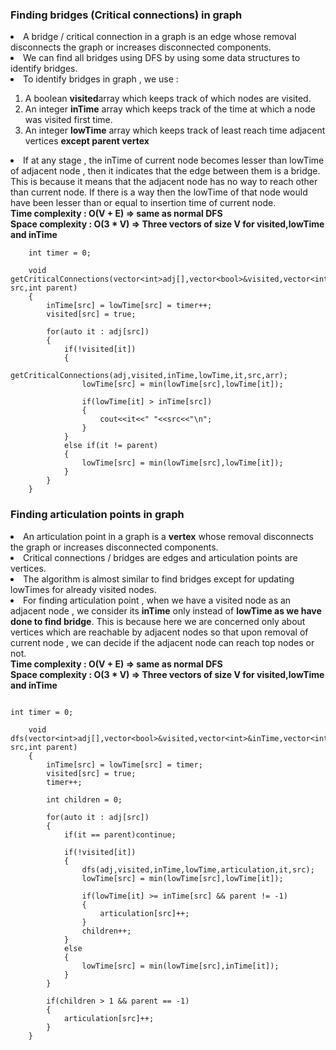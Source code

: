 ### Finding bridges (Critical connections) in graph
<li>A bridge / critical connection in a graph is an edge whose removal disconnects the graph or increases disconnected components.</li>
<li>We can find all bridges using DFS by using some data structures to identify bridges.</li>
<li>To identify bridges in graph , we use  : </li>
<ol>
    <li>A boolean <strong>visited</strong>array which keeps track of which nodes are visited.</li>
    <li>An integer <strong>inTime</strong> array which keeps track of the time at which a node was visited first time.</li>
    <li>An integer <strong>lowTime</strong> array which keeps track of least reach time adjacent vertices <strong> except parent vertex </strong></li>
</ol>
<li>If at any stage , the inTime of current node becomes lesser than lowTime of adjacent node , then it indicates that the edge between them is a bridge. This is because it means that the adjacent node has no way to reach other than current node. If there is a way then the lowTime of that node would have been lesser than or equal to insertion time of current node.</li>
<strong> Time complexity : O(V + E) => same as normal DFS </strong> <br>
<strong> Space complexity : O(3 * V) => Three vectors of size V for visited,lowTime and inTime </strong><br>

```
    int timer = 0;
    
    void getCriticalConnections(vector<int>adj[],vector<bool>&visited,vector<int>&inTime,vector<int>&lowTime,int src,int parent)
    {
        inTime[src] = lowTime[src] = timer++;
        visited[src] = true;
        
        for(auto it : adj[src])
        {
            if(!visited[it])
            {
                getCriticalConnections(adj,visited,inTime,lowTime,it,src,arr);
                lowTime[src] = min(lowTime[src],lowTime[it]);
                
                if(lowTime[it] > inTime[src])
                {
                    cout<<it<<" "<<src<<"\n";
                }
            }
            else if(it != parent)
            {
                lowTime[src] = min(lowTime[src],lowTime[it]);
            }
        }
    }
```


### Finding articulation points in graph

<li>An articulation point in a graph is a <strong>vertex</strong> whose removal disconnects the graph or increases disconnected components.</li>
<li>Critical connections / bridges are edges and articulation points are vertices.</li>
<li>The algorithm is almost similar to find bridges except for updating lowTimes for already visited nodes.</li>
<li>For finding articulation point , when we have a visited node as an adjacent node , we consider its <strong>inTime</strong> only instead of <strong>lowTime as we have done to find bridge</strong>. This is because here we are concerned only about vertices which are reachable by adjacent nodes so that upon removal of current node , we can decide if the adjacent node can reach top nodes or not.</li>
<strong> Time complexity : O(V + E) => same as normal DFS </strong> <br>
<strong> Space complexity : O(3 * V) => Three vectors of size V for visited,lowTime and inTime </strong><br>

```

int timer = 0;
    
    void dfs(vector<int>adj[],vector<bool>&visited,vector<int>&inTime,vector<int>&lowTime,vector<int>&articulation,int src,int parent)
    {
        inTime[src] = lowTime[src] = timer;
        visited[src] = true;
        timer++;
        
        int children = 0;
        
        for(auto it : adj[src])
        {
            if(it == parent)continue;
            
            if(!visited[it])
            {
                dfs(adj,visited,inTime,lowTime,articulation,it,src);
                lowTime[src] = min(lowTime[src],lowTime[it]);
                
                if(lowTime[it] >= inTime[src] && parent != -1)
                {
                    articulation[src]++;
                }
                children++;
            }
            else
            {
                lowTime[src] = min(lowTime[src],inTime[it]);
            }
        }
        
        if(children > 1 && parent == -1)
        {
            articulation[src]++;
        }
    }

```